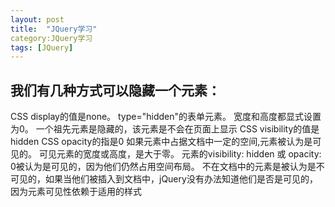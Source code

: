 ```yaml
---
layout: post
title:  "JQuery学习"
category:JQuery学习
tags: [JQuery]
---
```

## 	我们有几种方式可以隐藏一个元素：

CSS display的值是none。
	type="hidden"的表单元素。
	宽度和高度都显式设置为0。
	一个祖先元素是隐藏的，该元素是不会在页面上显示
	CSS visibility的值是hidden
	CSS opacity的指是0
	如果元素中占据文档中一定的空间,元素被认为是可见的。
	可见元素的宽度或高度，是大于零。
	元素的visibility: hidden 或 opacity: 0被认为是可见的，因为他们仍然占用空间布局。
	不在文档中的元素是被认为是不可见的，如果当他们被插入到文档中，jQuery没有办法知道他们是否是可见的，因为元素可见性依赖于适用的样式

	




	



		


	






